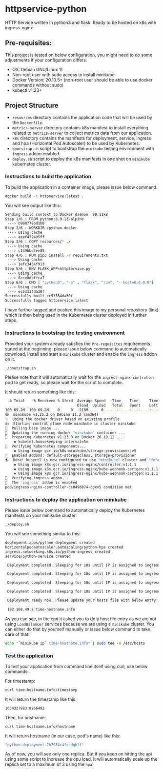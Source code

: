 # httpservice-python
HTTP Service written in python3 and flask. Ready to be hosted on k8s with ingress-nginx.

## Pre-requisites:

This project is tested on below configuration, you might need to do some adjustments if your configuration differs.

- OS: Debian GNU/Linux 11
- Non-root user with sudo access to install minikube
- Docker Version: 20.10.5+ (non-root user should be able to use docker commands without sudo)
- kubectl v1.23+

## Project Structure

- `resources` directory contains the application code that will be used by the `Dockerfile`.
- `metrics-server` directory contains k8s manifest to install everything related to `metrics-server` to collect metrics data from our application.
- `k8s` directory contains the manifests for deployment, service, ingress and hpa (Horizontal Pod Autoscaler) to be used by Kubernetes.
- `bootstrap.sh` script to bootstrap the `minikube` testing environment with `ingress` addon enabled.
- `deploy.sh` script to deploy the k8s manifests in one shot on `minikube` kubernetes cluster.

### Instructions to build the application

To build the application in a container image, please issue below command:

```bash
docker build -t httpservice:latest .
```

You will see output like this:

```bash
Sending build context to Docker daemon  90.11kB
Step 1/6 : FROM python:3.9.13-alpine
 ---> b908778bd1b0
Step 2/6 : WORKDIR /python-docker
 ---> Using cache
 ---> aeaf472495ff
Step 3/6 : COPY resources/* ./
 ---> Using cache
 ---> c149bbd4ee05
Step 4/6 : RUN pip3 install -r requirements.txt
 ---> Using cache
 ---> 1efc3454f913
Step 5/6 : ENV FLASK_APP=httpService.py
 ---> Using cache
 ---> 6cce8dbffca7
Step 6/6 : CMD [ "python3", "-m" , "flask", "run", "--host=0.0.0.0"]
 ---> Using cache
 ---> ec53334da30f
Successfully built ec53334da30f
Successfully tagged httpservice:latest
```

I have further tagged and pushed this image to my personal repository (link) which is then being used in the Kubernetes cluster deployed in further steps.

### Instructions to bootstrap the testing environment

Provided your system already satisfies the `Pre-requisites` requirements stated at the beginning, please issue below command to automatically download, install and start a `minikube` cluster and enable the `ingress` addon on it.

```bash
./bootstrap.sh
```
Please note that it will automatically wait for the `ingress-nginx-controller` pod to get ready, so please wait for the script to complete.

It should return something like this:

```bash
  % Total    % Received % Xferd  Average Speed   Time    Time     Time  Current
                                 Dload  Upload   Total   Spent    Left  Speed
100 69.2M  100 69.2M    0     0   218M      0 --:--:-- --:--:-- --:--:--  218M
😄  minikube v1.25.2 on Debian 11.3 (amd64)
✨  Using the docker driver based on existing profile
👍  Starting control plane node minikube in cluster minikube
🚜  Pulling base image ...
🏃  Updating the running docker "minikube" container ...
🐳  Preparing Kubernetes v1.23.3 on Docker 20.10.12 ...
    ▪ kubelet.housekeeping-interval=5m
🔎  Verifying Kubernetes components...
    ▪ Using image gcr.io/k8s-minikube/storage-provisioner:v5
🌟  Enabled addons: default-storageclass, storage-provisioner
🏄  Done! kubectl is now configured to use "minikube" cluster and "default" namespace by default
    ▪ Using image k8s.gcr.io/ingress-nginx/controller:v1.1.1
    ▪ Using image k8s.gcr.io/ingress-nginx/kube-webhook-certgen:v1.1.1
    ▪ Using image k8s.gcr.io/ingress-nginx/kube-webhook-certgen:v1.1.1
🔎  Verifying ingress addon...
🌟  The 'ingress' addon is enabled
pod/ingress-nginx-controller-cc8496874-cgxv5 condition met
```

### Instructions to deploy the application on minikube

Please issue below command to automatically deploy the Kubernetes manifests on your minikube cluster:

```bash
./deploy.sh
```

You will see something similar to this:

```bash
deployment.apps/python-deployment created
horizontalpodautoscaler.autoscaling/python-hpa created
ingress.networking.k8s.io/python-ingress created
service/python-service created

 Deployment completed. Sleeping for 10s until IP is assigned to ingress resource...

 Deployment completed. Sleeping for 10s until IP is assigned to ingress resource...

 Deployment completed. Sleeping for 10s until IP is assigned to ingress resource...

 Deployment completed. Sleeping for 10s until IP is assigned to ingress resource...

 Deployment ready now. Please update your hosts file with below entry:
 
 192.168.49.2 time-hostname.info
 ```

As you can see, in the end it asked you to do a host file entry as we are not using `LoadBalancer` services because we are using a `minikube` cluster. You can either do that by yourself manually or issue below command to take care of that:

```bash
echo "`minikube ip` time-hostname.info" | sudo tee -a /etc/hosts  
```

### Test the application

To test your application from command line itself using curl, use below commands:

For timestamp:

```bash
curl time-hostname.info/timestamp
```

It will return the timestamp like this:

```bash
1654327983.8266492
```

Then, for hostname:

```bash
curl time-hostname.info/hostname
```

It will return hostname (in our case, pod's name) like this:

```bash
"python-deployment-7b7954c4fc-dghlf"
```

As of now, you will see only one replica. But if you keep on hitting the api using some script to increase the cpu load. It will automatically scale up the replica set to a maximum of 3 using the `hpa`.